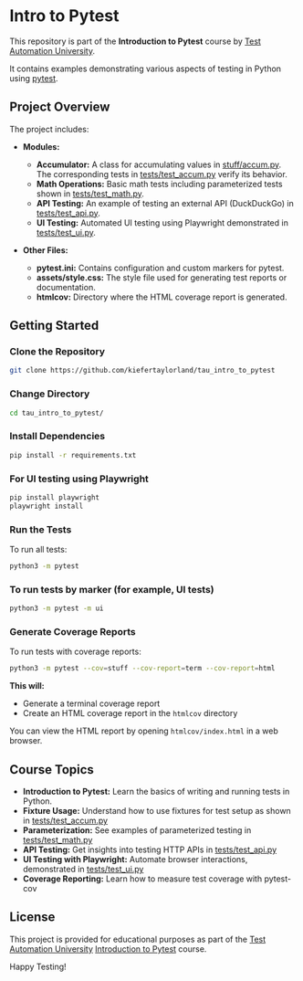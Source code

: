 # Intro to Pytest

This repository is part of the **Introduction to Pytest** course by [Test Automation University](https://testautomationu.applitools.com/pytest-tutorial/).

It contains examples demonstrating various aspects of testing in Python using [pytest](https://docs.pytest.org/).

## Project Overview

The project includes:

- **Modules:**
  - **Accumulator:** A class for accumulating values in [stuff/accum.py](stuff/accum.py). The corresponding tests in [tests/test_accum.py](tests/test_accum.py) verify its behavior.
  - **Math Operations:** Basic math tests including parameterized tests shown in [tests/test_math.py](tests/test_math.py).
  - **API Testing:** An example of testing an external API (DuckDuckGo) in [tests/test_api.py](tests/test_api.py).
  - **UI Testing:** Automated UI testing using Playwright demonstrated in [tests/test_ui.py](tests/test_ui.py).

- **Other Files:**
  - **pytest.ini:** Contains configuration and custom markers for pytest.
  - **assets/style.css:** The style file used for generating test reports or documentation.
  - **htmlcov:** Directory where the HTML coverage report is generated.

## Getting Started

### Clone the Repository

```bash
git clone https://github.com/kiefertaylorland/tau_intro_to_pytest
```

### Change Directory

```bash
cd tau_intro_to_pytest/
```

### Install Dependencies

  ```bash
  pip install -r requirements.txt
  ```

### For UI testing using Playwright

  ```bash
  pip install playwright
  playwright install
  ```

### Run the Tests

To run all tests:

```bash
python3 -m pytest
```

### To run tests by marker (for example, UI tests)

```bash
python3 -m pytest -m ui
```

### Generate Coverage Reports

To run tests with coverage reports:

```bash
python3 -m pytest --cov=stuff --cov-report=term --cov-report=html
```

**This will:**

- Generate a terminal coverage report
- Create an HTML coverage report in the `htmlcov` directory

You can view the HTML report by opening `htmlcov/index.html` in a web browser.

## Course Topics

- **Introduction to Pytest:** Learn the basics of writing and running tests in Python.
- **Fixture Usage:** Understand how to use fixtures for test setup as shown in [tests/test_accum.py](tests/test_accum.py)
- **Parameterization:** See examples of parameterized testing in [tests/test_math.py](tests/test_math.py)
- **API Testing:** Get insights into testing HTTP APIs in [tests/test_api.py](tests/test_api.py)
- **UI Testing with Playwright:** Automate browser interactions, demonstrated in [tests/test_ui.py](tests/test_ui.py)
- **Coverage Reporting:** Learn how to measure test coverage with pytest-cov

## License

This project is provided for educational purposes as part of the [Test Automation University](https://testautomationu.applitools.com/) [Introduction to Pytest](https://testautomationu.applitools.com/pytest-tutorial/) course.

Happy Testing!
